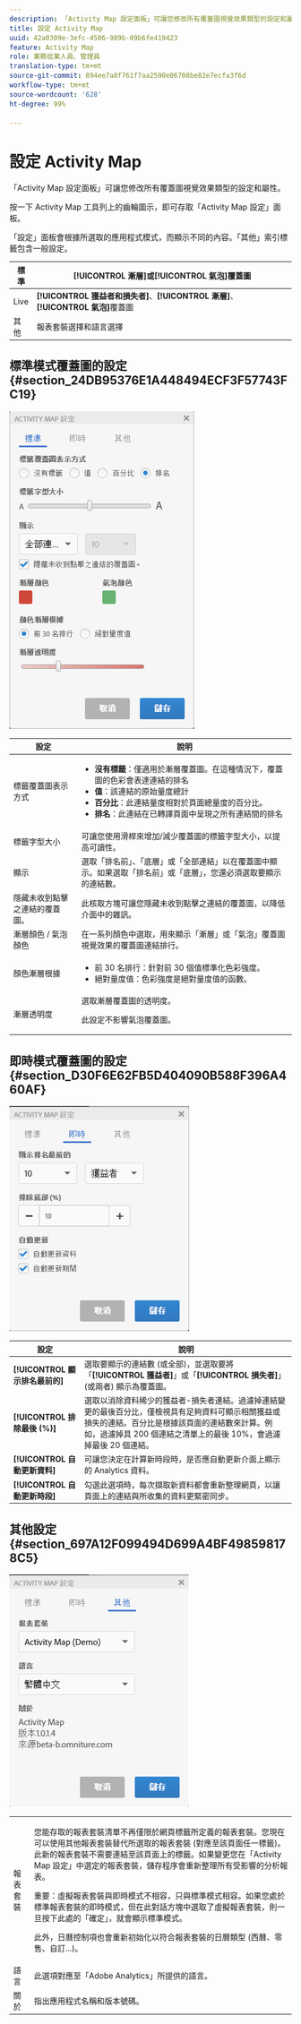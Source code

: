 ```yaml
---
description: 「Activity Map 設定面板」可讓您修改所有覆蓋圖視覺效果類型的設定和屬性。
title: 設定 Activity Map
uuid: 42a0309e-3efc-4506-989b-09b6fe419423
feature: Activity Map
role: 業務從業人員、管理員
translation-type: tm+mt
source-git-commit: 894ee7a8f761f7aa2590e06708be82e7ecfa3f6d
workflow-type: tm+mt
source-wordcount: '628'
ht-degree: 99%

---
```



# 設定 Activity Map

「Activity Map 設定面板」可讓您修改所有覆蓋圖視覺效果類型的設定和屬性。

按一下 Activity Map 工具列上的齒輪圖示，即可存取「Activity Map 設定」面板。

「設定」面板會根據所選取的應用程式模式，而顯示不同的內容。「其他」索引標籤包含一般設定。

| 標準 | **[!UICONTROL 漸層]**&#x200B;或&#x200B;**[!UICONTROL 氣泡]**&#x200B;覆蓋圖 |
|---|---|
| Live | **[!UICONTROL 獲益者和損失者]**、**[!UICONTROL 漸層]**、**[!UICONTROL 氣泡]**&#x200B;覆蓋圖 |
| 其他 | 報表套裝選擇和語言選擇 |

## 標準模式覆蓋圖的設定 {#section_24DB95376E1A448494ECF3F57743FC19}

![](assets/settings_standard.png)

<table id="table_0244107DE6D142F2A1DA4882E0ED9826"> 
 <thead> 
  <tr> 
   <th colname="col2" class="entry"> 設定 </th> 
   <th colname="col3" class="entry"> 說明 </th> 
  </tr> 
 </thead>
 <tbody> 
  <tr> 
   <td colname="col2"> <span class="uicontrol"> 標籤覆蓋圖表示方式</span> </td> 
   <td colname="col3"> 
    <ul id="ul_13AD02789F2D4904A35215A8FA230F3E"> 
     <li id="li_8DB71636D2074C69B0D94D3FB0CAFE28"> <b>沒有標籤</b>：僅適用於漸層覆蓋圖。在這種情況下，覆蓋圖的色彩會表達連結的排名 </li> 
     <li id="li_39C98D7EA9514C1D8731B9D21C0E73A6"> <b>值</b>：該連結的原始量度總計 </li> 
     <li id="li_A5F583E45BCD4F2399398F9DCC7FE382"> <b>百分比</b>：此連結量度相對於頁面總量度的百分比。 </li> 
     <li id="li_E4BF7D3B863E4B6C8E737CF29ADA9D67"> <b>排名</b>：此連結在已轉譯頁面中呈現之所有連結間的排名 </li> 
    </ul> </td> 
  </tr> 
  <tr> 
   <td colname="col2"> <span class="uicontrol"> 標籤字型大小</span> </td> 
   <td colname="col3"> 可讓您使用滑桿來增加/減少覆蓋圖的標籤字型大小，以提高可讀性。 </td> 
  </tr> 
  <tr> 
   <td colname="col2"> <span class="uicontrol"> 顯示</span> </td> 
   <td colname="col3">選取「<span class="uicontrol">排名前</span>」、「<span class="uicontrol">底層</span>」或「<span class="uicontrol">全部連結</span>」以在覆蓋圖中顯示。如果選取「排名前」或「底層」，您還必須選取要顯示的連結數。 </td> 
  </tr> 
  <tr> 
   <td colname="col2"> <span class="uicontrol">隱藏未收到點擊之連結的覆蓋圖。</span> </td> 
   <td colname="col3"> 此核取方塊可讓您隱藏未收到點擊之連結的覆蓋圖，以降低介面中的雜訊。 </td> 
  </tr> 
  <tr> 
   <td colname="col2"> <span class="uicontrol"> 漸層顏色 / 氣泡顏色</span> </td> 
   <td colname="col3">在一系列顏色中選取，用來顯示「<span class="uicontrol">漸層</span>」或「<span class="uicontrol">氣泡</span>」覆蓋圖視覺效果的覆蓋圖連結排行。 </td> 
  </tr> 
  <tr> 
   <td colname="col2"> <span class="uicontrol"> 顏色漸層根據</span> </td> 
   <td colname="col3"> 
    <ul id="ul_1B5C2A44A9EB465D8B8E9AD91AF79D69"> 
     <li id="li_C983CB68B90B492BB0774254292B5961"> <span class="uicontrol">前 30 名排行</span>：針對前 30 個值標準化色彩強度。 </li> 
     <li id="li_1E83431C8C734AB0BC82B5A66AED1189"> <span class="uicontrol">絕對量度值</span>：色彩強度是絕對量度值的函數。 </li> 
    </ul> </td> 
  </tr> 
  <tr> 
   <td colname="col2"> <span class="uicontrol"> 漸層透明度</span> </td> 
   <td colname="col3">選取漸層覆蓋圖的透明度。 <p>此設定不影響氣泡覆蓋圖。 </p> </td> 
  </tr> 
 </tbody> 
</table>

## 即時模式覆蓋圖的設定 {#section_D30F6E62FB5D404090B588F396A460AF}

![](assets/settings_live.png)

| 設定 | 說明 |
|---|---|
| **[!UICONTROL 顯示排名最前的]** | 選取要顯示的連結數 (或全部)，並選取要將「**[!UICONTROL 獲益者]**」或「**[!UICONTROL 損失者]**」(或兩者) 顯示為覆蓋圖。 |
| **[!UICONTROL 排除最後 (%)]** | 選取以消除資料稀少的獲益者-損失者連結。過濾掉連結變更的最後百分比，僅檢視具有足夠資料可顯示相關獲益或損失的連結。百分比是根據該頁面的連結數來計算。例如，過濾掉具 200 個連結之清單上的最後 10%，會過濾掉最後 20 個連結。 |
| **[!UICONTROL 自動更新資料]** | 可讓您決定在計算新時段時，是否應自動更新介面上顯示的 Analytics 資料。 |
| **[!UICONTROL 自動更新時段]** | 勾選此選項時，每次擷取新資料都會重新整理網頁，以讓頁面上的連結與所收集的資料更緊密同步。 |

## 其他設定 {#section_697A12F099494D699A4BF498598178C5}

![](assets/settings_other.png)

<table id="table_0F560236F8844FA0928CBB9C50D5ABEF"> 
 <tbody> 
  <tr> 
   <td colname="col1"> 報表套裝 </td> 
   <td colname="col2"> <p>您能存取的報表套裝清單不再僅限於網頁標籤所定義的報表套裝。您現在可以使用其他報表套裝替代所選取的報表套裝 (對應至該頁面任一標籤)。此新的報表套裝不需要連結至該頁面上的標籤。如果變更您在「Activity Map 設定」中選定的報表套裝，<span class="uicontrol">儲存</span>程序會重新整理所有受影響的分析報表。 </p> <p> <p>重要：虛擬報表套裝與即時模式不相容，只與標準模式相容。如果您處於標準報表套裝的即時模式，但在此對話方塊中選取了虛擬報表套裝，則一旦按下此處的「<span class="uicontrol">確定</span>」，就會顯示標準模式。 </p> </p> <p>此外，日曆控制項也會重新初始化以符合報表套裝的日曆類型 (西曆、零售、自訂...)。 </p> </td> 
  </tr> 
  <tr> 
   <td colname="col1"> 語言 </td> 
   <td colname="col2"> 此選項對應至「Adobe Analytics」所提供的語言。 </td> 
  </tr> 
  <tr> 
   <td colname="col1"> 關於 </td> 
   <td colname="col2"> 指出應用程式名稱和版本號碼。 </td> 
  </tr> 
 </tbody> 
</table>

